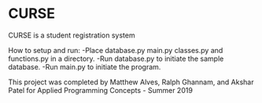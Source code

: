 # CURSE
CURSE is a student registration system

How to setup and run:
-Place database.py main.py classes.py and functions.py in a directory.
-Run database.py to initiate the sample database.
-Run main.py to initiate the program.

This project was completed by Matthew Alves, Ralph Ghannam, and Akshar Patel for Applied Programming Concepts - Summer 2019
